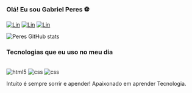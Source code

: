 ### Olá! Eu sou Gabriel Peres ⚽

[![Lin](https://img.shields.io/badge/Facebook-1877F2?style=for-the-badge&logo=facebook&logoColor=white)](https://www.facebook.com/gabrielperesspfc/)
[![Lin](https://img.shields.io/badge/Instagram-E4405F?style=for-the-badge&logo=instagram&logoColor=white)](https://www.instagram.com/gabrielgpn1/)
[![Lin](https://img.shields.io/badge/LinkedIn-0077B5?style=for-the-badge&logo=linkedin&logoColor=white)](https://www.linkedin.com/in/gabriel-peres-25155b249/)

![Peres GitHub stats](https://github-readme-stats.vercel.app/api?username=Gabrielperes12&show_icons=true&theme=radical)

### Tecnologias que eu uso no meu dia

<div style="display: "inline_block"><br/>
<img alt="html5" src="https://img.shields.io/badge/HTML5-E34F26?style=for-the-badge&logo=html5&logoColor=white" />
<img alt="css" src="https://img.shields.io/badge/CSS3-1572B6?style=for-the-badge&logo=css3&logoColor=white" />
<img alt="css" src="https://img.shields.io/badge/JavaScript-F7DF1E?style=for-the-badge&logo=javascript&logoColor=black" />
                                                                                                                       </ div>
                                                                                                                     
 Intuito é sempre sorrir e apender! Apaixonado em aprender Tecnologia.
